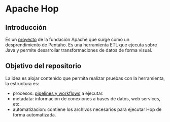 # Apache Hop

## Introducción

Es un [proyecto](https://hop.apache.org/) de la fundación Apache que surge como un desprendimiento de Pentaho.
Es una herramienta ETL que ejecuta sobre Java y permite desarrollar transformaciones de datos de forma visual.

## Objetivo del repositorio

La idea es alojar contenido que permita realizar pruebas con la herramienta, la estructura es:

- procesos: [pipelines y workflows](https://hop.apache.org/manual/latest/getting-started/hop-concepts.html) a ejecutar.
- metadata: información de conexiones a bases de datos, web services, etc.
- automatizacion: contiene los archivos necesarios para ejecutar Hop de forma automatizada.